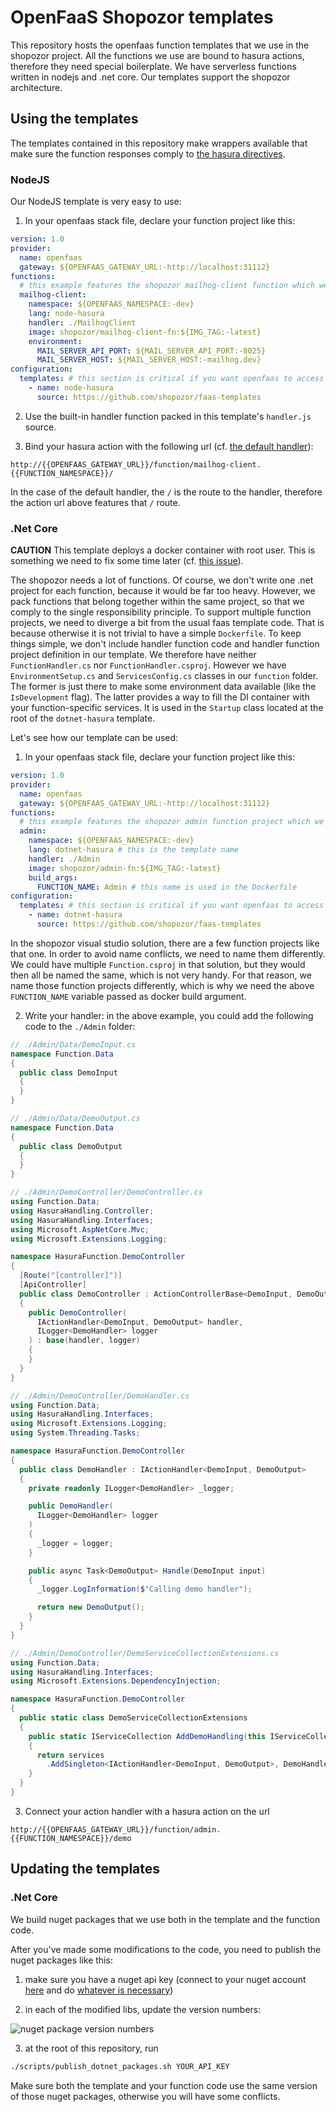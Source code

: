 # OpenFaaS Shopozor templates

This repository hosts the openfaas function templates that we use in the shopozor project. All the functions we use are bound to hasura actions, therefore they need special boilerplate. We have serverless functions written in nodejs and .net core. Our templates support the shopozor architecture.

## Using the templates

The templates contained in this repository make wrappers available that make sure the function responses comply to [the hasura directives](https://hasura.io/docs/1.0/graphql/core/actions/action-handlers.html).

### NodeJS

Our NodeJS template is very easy to use:

1. In your openfaas stack file, declare your function project like this:
```yaml
version: 1.0
provider:
  name: openfaas
  gateway: ${OPENFAAS_GATEWAY_URL:-http://localhost:31112}
functions:
  # this example features the shopozor mailhog-client function which we wrote in javascript
  mailhog-client:
    namespace: ${OPENFAAS_NAMESPACE:-dev}
    lang: node-hasura
    handler: ./MailhogClient
    image: shopozor/mailhog-client-fn:${IMG_TAG:-latest}
    environment:
      MAIL_SERVER_API_PORT: ${MAIL_SERVER_API_PORT:-8025}
      MAIL_SERVER_HOST: ${MAIL_SERVER_HOST:-mailhog.dev}
configuration:
  templates: # this section is critical if you want openfaas to access our templates
    - name: node-hasura
      source: https://github.com/shopozor/faas-templates
```

2. Use the built-in handler function packed in this template's `handler.js` source.

3. Bind your hasura action with the following url (cf. [the default handler](/template/node-hasura/function/handler.js)):
```
http://{{OPENFAAS_GATEWAY_URL}}/function/mailhog-client.{{FUNCTION_NAMESPACE}}/
```
In the case of the default handler, the `/` is the route to the handler, therefore the action url above features that `/` route. 

### .Net Core

**CAUTION** This template deploys a docker container with root user. This is something we need to fix some time later (cf. [this issue](https://gitlab.hidora.com/softozor/shopozor/services/-/issues/324)).

The shopozor needs a lot of functions. Of course, we don't write one .net project for each function, because it would be far too heavy. However, we pack functions that belong together within the same project, so that we comply to the single responsibility principle. To support multiple function projects, we need to diverge a bit from the usual faas template code. That is because otherwise it is not trivial to have a simple `Dockerfile`. To keep things simple, we don't include handler function code and handler function project definition in our template. We therefore have neither `FunctionHandler.cs` nor `FunctionHandler.csproj`. However we have `EnvironmentSetup.cs` and `ServicesConfig.cs` classes in our `function` folder. The former is just there to make some environment data available (like the `IsDevelopment` flag). The latter provides a way to fill the DI container with your function-specific services. It is used in the `Startup` class located at the root of the `dotnet-hasura` template.

Let's see how our template can be used:

1. In your openfaas stack file, declare your function project like this:
```yaml
version: 1.0
provider:
  name: openfaas
  gateway: ${OPENFAAS_GATEWAY_URL:-http://localhost:31112}
functions:
  # this example features the shopozor admin function project which we wrote in .Net Core
  admin:
    namespace: ${OPENFAAS_NAMESPACE:-dev}
    lang: dotnet-hasura # this is the template name
    handler: ./Admin
    image: shopozor/admin-fn:${IMG_TAG:-latest}
    build_args:
      FUNCTION_NAME: Admin # this name is used in the Dockerfile
configuration:
  templates: # this section is critical if you want openfaas to access our templates
    - name: dotnet-hasura
      source: https://github.com/shopozor/faas-templates
```
In the shopozor visual studio solution, there are a few function projects like that one. In order to avoid name conflicts, we need to name them differently. We could have multiple `Function.csproj` in that solution, but they would then all be named the same, which is not very handy. For that reason, we name those function projects differently, which is why we need the above `FUNCTION_NAME` variable passed as docker build argument.

2. Write your handler: in the above example, you could add the following code to the `./Admin` folder:
```cs
// ./Admin/Data/DemoInput.cs
namespace Function.Data
{
  public class DemoInput
  {
  }
}

// ./Admin/Data/DemoOutput.cs
namespace Function.Data
{
  public class DemoOutput
  {
  }
}

// ./Admin/DemoController/DemoController.cs
using Function.Data;
using HasuraHandling.Controller;
using HasuraHandling.Interfaces;
using Microsoft.AspNetCore.Mvc;
using Microsoft.Extensions.Logging;

namespace HasuraFunction.DemoController
{
  [Route("[controller]")]
  [ApiController]
  public class DemoController : ActionControllerBase<DemoInput, DemoOutput>
  {
    public DemoController(
      IActionHandler<DemoInput, DemoOutput> handler,
      ILogger<DemoHandler> logger
    ) : base(handler, logger)
    {
    }
  }
}

// ./Admin/DemoController/DemoHandler.cs
using Function.Data;
using HasuraHandling.Interfaces;
using Microsoft.Extensions.Logging;
using System.Threading.Tasks;

namespace HasuraFunction.DemoController
{
  public class DemoHandler : IActionHandler<DemoInput, DemoOutput>
  {
    private readonly ILogger<DemoHandler> _logger;

    public DemoHandler(
      ILogger<DemoHandler> logger
    )
    {
      _logger = logger;
    }

    public async Task<DemoOutput> Handle(DemoInput input)
    {
      _logger.LogInformation($"Calling demo handler");

      return new DemoOutput();
    }
  }
}

// ./Admin/DemoController/DemoServiceCollectionExtensions.cs
using Function.Data;
using HasuraHandling.Interfaces;
using Microsoft.Extensions.DependencyInjection;

namespace HasuraFunction.DemoController
{
  public static class DemoServiceCollectionExtensions
  {
    public static IServiceCollection AddDemoHandling(this IServiceCollection services)
    {
      return services
        .AddSingleton<IActionHandler<DemoInput, DemoOutput>, DemoHandler>();
    }
  }
}
```

3. Connect your action handler with a hasura action on the url 
```
http://{{OPENFAAS_GATEWAY_URL}}/function/admin.{{FUNCTION_NAMESPACE}}/demo
```

## Updating the templates

### .Net Core

We build nuget packages that we use both in the template and the function code. 

After you've made some modifications to the code, you need to publish the nuget packages like this:

1. make sure you have a nuget api key (connect to your nuget account [here](https://www.nuget.org/users/account/LogOn) and do [whatever is necessary](https://docs.microsoft.com/en-us/nuget/quickstart/create-and-publish-a-package-using-the-dotnet-cli))

2. in each of the modified libs, update the version numbers:

![nuget package version numbers](/doc/img/nuget-update.png)

3. at the root of this repository, run
```bash
./scripts/publish_dotnet_packages.sh YOUR_API_KEY
```

Make sure both the template and your function code use the same version of those nuget packages, otherwise you will have some conflicts.